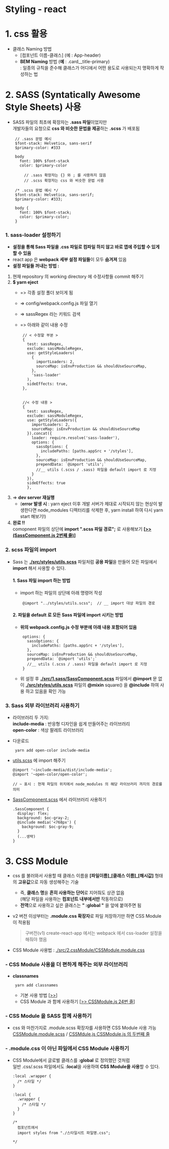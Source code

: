 # Styling - react

# 1. css 활용
  - 클래스 Naming 방법
    - [컴포넌트 이름-클래스] (예 : App-header)
    - **BEM Naming** 방법 (**예** : .card__title-primary)   
      : 일종의 규칙을 준수해 클래스가 어디에서 어떤 용도로 사용되는지 명확하게 작성하는 법

# 2. SASS (Syntatically Awesome Style Sheets) 사용
 - SASS 파일의 최초에 확장자는 **.sass 파일**이었지만   
   개발자들의 요청으로 **css 와 비슷한 문법을 제공**하는 **.scss** 가 배포됨

        // .sass 문법 예시
        $font-stack: Helvetica, sans-serif
        $primary-color: #333

        body
          font: 100% $font-stack
          color: $primary-color

            // .sass 확장자는 {} 와 ; 를 사용하지 않음
            // .scss 확장자는 css 와 비슷한 문법 사용 

        /* .scss 문법 예시 */
        $font-stack: Helvetica, sans-serif;
        $primary-color: #333;
        
        body {
          font: 100% $font-stack;
          color: $primary-color;
        }
        
  ### 1. sass-loader 설정하기
  - **설정을 통해 Sass 파일을 .css 파일로 컴파일 하지 않고 바로 앱에 주입할 수 있게 할 수 있음**
  - react app 은 **webpack 세부 설정 파일들**이 모두 **숨겨져** 있음
  - **설정 파일들 꺼내는 방법 :**   
  1. 현재 repository 의 working directory 에 수정사항들 commit 해주기   
  2. **$ yarn eject**   
        -  => 각종 설정 폴더 보이게 됨   
        -  => config/webpack.config.js 파일 열기   
        -  => sassRegex 라는 키워드 검색   
        -  => 아래와 같이 내용 수정    
            
                // < 수정할 부분 >
                {
                  test: sassRegex,
                  exclude: sassModuleRegex,
                  use: getStyleLoaders(
                    {
                      importLoaders: 2,
                      sourceMap: isEnvProduction && shouldUseSourceMap,
                    },
                    'sass-loader'
                  ),
                  sideEffects: true,
                },


                //< 수정 내용 >
                {
                  test: sassRegex,
                  exclude: sassModuleRegex,
                  use: getStyleLoaders({
                    importLoaders: 2,
                    sourceMap: isEnvProduction && shouldUseSourceMap
                  }).concat({
                    loader: require.resolve('sass-loader'),
                    options: {
                      sassOptions: {
                        includePaths: [paths.appSrc + '/styles'],
                      },
                      sourceMap: isEnvProduction && shouldUseSourceMap,
                      prependData: `@import 'utils';`
                      //__ utils (.scss / .sass) 파일을 default import 로 지정
                    }
                  }),
                  sideEffects: true
                  },
  3.  => **dev server 재실행** 
      - (**error 발생 시** : yarn eject 이후 개발 서버가 제대로 시작되지 않는 현상이 발생한다면  node_modules 디렉터리를 삭제한 후, yarn install 하여 다시 yarn start 해보기!)
  4. **완료 !!**   
      comopnent 파일의 상단에 **import ".scss 파일 경로";** 로 사용해보기 **[[>> (SassComponent.js 2번째 줄)]()]**

  ### 2. scss 파일의 import
   - Sass 는 **[./src/styles/utils.scss](./src/styles/utils.scss)** 파일처럼 **공용 파일**을 만들어 모든 파일에서 **import** 해서 사용할 수 있다.
     #### 1. Sass 파일 import 하는 방법
     - import 하는 파일의 상단에 아래 명령어 작성
        
            @import "../styles/utils.scss";  // __ import 대상 파일의 경로

     #### 2. 파일을 default 로 모든 Sass 파일에 import 시키는 방법
     - **위의 webpack.config.js 수정 부분에 아래 내용 포함되어 있음**

            options: {
              sassOptions: {
                includePaths: [paths.appSrc + '/styles'],
              },
              sourceMap: isEnvProduction && shouldUseSourceMap,
              prependData: `@import 'utils';`
              //__ utils (.scss / .sass) 파일을 default import 로 지정
            }
     - 위 설정 후 **[./src/1.sass/SassComponent.scss](./src/1.sass/SassComponent.scss)** 파일에서 **@import** 문 없이 **[./src/styles/utils.scss](./src/styles/utils.scss)** 파일의 **@mixin** square() 을 **@include** 하여 사용 하고 있음을 확인 가능

 ### 3. Sass 외부 라이브러리 사용하기
  - 라이브러리 두 가지:   
  **include-media** : 반응형 디자인을 쉽게 만들어주는 라이브러리   
  **open-color** : 색상 팔레트 라이브러리 
  - 다운로드
      
         yarn add open-color include-media

  - [utils.scss](./src/styles/utils.scss) 에 import 해주기   
      
        @import '~include-media/dist/include-media';   
        @import '~open-color/open-color';

        // ~ 표시 : 현재 파일의 위치에서 node_modules 의 해당 라이브러리 까지의 경로를 의미
  
  - [SassComponent.scss](./src/1.sass/SassComponent.scss) 에서 라이브러리 사용하기

        .SassComponent {
          display: flex;
          background: $oc-gray-2;
          @include media('<768px') {
            background: $oc-gray-9;
          }
          (...생략)
        }


# 3. CSS Module
 - css 를 불러와서 사용할 때 클래스 이름을 **[파일이름]_[클래스 이름]\_[해시값]** 형태의 **고유값**으로 자동 생성해주는 기술
   - 즉, **클래스 명**을 **흔히 사용하는 단어**로 지어줘도 상관 없음   
     (해당 파일을 사용하는 **컴포넌트 내부에서만** 작동하므로)
   - **전역**으로 사용하고 싶은 클래스는 **" :global "** 을 앞에 붙여주면 됨

 - v2 버전 이상부터는 **.module.css 확장자**로 파일 저장하기만 하면 CSS Module 이 적용됨
    >  구버전(v1) create-react-app 에서는 webpack 에서 css-loader 설정을 해줘야 했음
 
 - CSS Module 사용법 : [./src/2.cssModule/CSSModule.module.css](./src/2.cssModule/CSSModule.module.css)

  ### - CSS Module 사용을 더 편하게 해주는 외부 라이브러리
   - **classnames**
 
          yarn add classnames
  
      - 기본 사용 방법 [[>>](./src/2.cssModule/ClassNames_lib.js)]
      - CSS Module 과 함께 사용하기 [[>> CSSModule.js 24번 줄]()]
  ### - CSS Module 을 SASS 함께 사용하기 
   - css 와 마찬가지로 .module.scss 확장자를 사용하면 CSS Module 사용 가능   
   [CSSModule.module.scss](./src/2.cssModule/CSSModule.module.scss) / [CSSMdule.js  CSSModule.js 의 두번째 줄]()
  ### - .module.css 이 아닌 파일에서 CSS Module 사용하기
  - CSS Module에서 글로벌 클래스를  **:global** 로 정의했던 것처럼   
   일반 .css/.scss 파일에서도 **:local**을 사용하여 **CSS Module을 사용**할 수 있다.

        :local .wrapper {
          /* 스타일 */
        }

        :local {
          .wrapper {
            /* 스타일 */
          }
        }

        /*
          컴포넌트에서
          import styles from "./스타일시트 파일명.css";
           
        */


